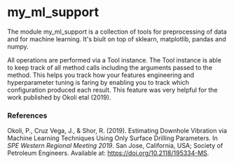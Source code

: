 # my_ml_support
The module my_ml_support is a collection of tools for preprocessing of data and for machine learning. It's biult on top of sklearn, matplotlib, pandas and numpy. 

All operations are performed via a Tool instance. The Tool instance is able to keep track of all method calls including the arguments passed to the method. This helps you track how your features engineering and hyperparameter tuning is faring by enabling you to track which configuration produced each result. This feature was very helpful for the work published by Okoli etal (2019).

### References
Okoli, P., Cruz Vega, J., & Shor, R. (2019). Estimating Downhole Vibration via Machine Learning Techniques Using Only Surface Drilling Parameters. In *SPE Western Regional Meeting 2019*. San Jose, California, USA; Society of Petroleum Engineers. Available at: https://doi.org/10.2118/195334-MS.
